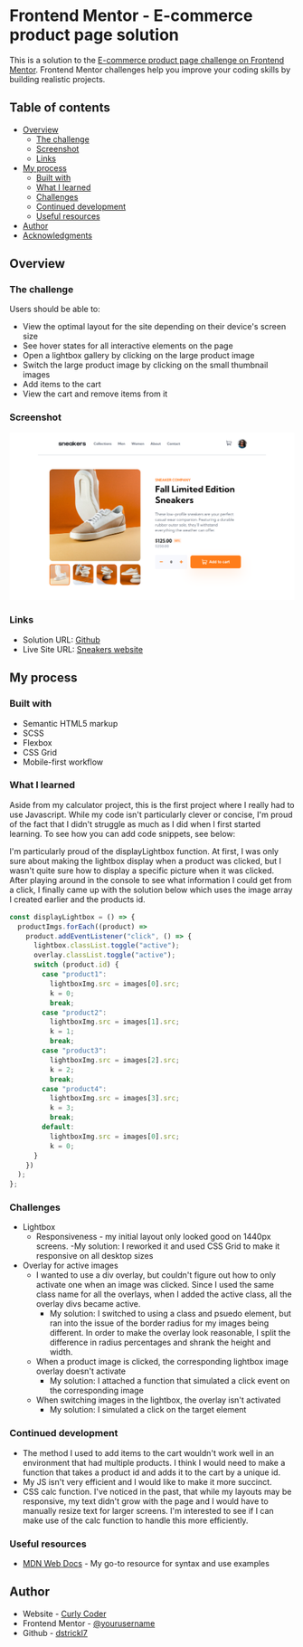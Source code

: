 # Frontend Mentor - E-commerce product page solution

This is a solution to the [E-commerce product page challenge on Frontend Mentor](https://www.frontendmentor.io/challenges/ecommerce-product-page-UPsZ9MJp6). Frontend Mentor challenges help you improve your coding skills by building realistic projects.

## Table of contents

- [Overview](#overview)
  - [The challenge](#the-challenge)
  - [Screenshot](#screenshot)
  - [Links](#links)
- [My process](#my-process)
  - [Built with](#built-with)
  - [What I learned](#what-i-learned)
  - [Challenges](#challenges)
  - [Continued development](#continued-development)
  - [Useful resources](#useful-resources)
- [Author](#author)
- [Acknowledgments](#acknowledgments)


## Overview

### The challenge

Users should be able to:

- View the optimal layout for the site depending on their device's screen size
- See hover states for all interactive elements on the page
- Open a lightbox gallery by clicking on the large product image
- Switch the large product image by clicking on the small thumbnail images
- Add items to the cart
- View the cart and remove items from it

### Screenshot

![](./my-page.png)


### Links

- Solution URL: [Github](https://github.com/dstrickl7/sneakers)
- Live Site URL: [Sneakers website](https://dstrickl7.github.io/sneakers/)

## My process

### Built with

- Semantic HTML5 markup
- SCSS
- Flexbox
- CSS Grid
- Mobile-first workflow

### What I learned

Aside from my calculator project, this is the first project where I really had to use Javascript. While my code isn't particularly clever or concise, I'm proud of the fact that I didn't struggle as much as I did when I first started learning.
To see how you can add code snippets, see below:

I'm  particularly proud of the displayLightbox function. At first, I was only sure about making the lightbox display when a product was clicked, but I wasn't quite sure how to display a specific picture when it was clicked. After playing around in the console to see what information I could get from a click, I finally came up with the solution below which uses the image array I created earlier and the products id.

```js
const displayLightbox = () => {
  productImgs.forEach((product) =>
    product.addEventListener("click", () => {
      lightbox.classList.toggle("active");
      overlay.classList.toggle("active");
      switch (product.id) {
        case "product1":
          lightboxImg.src = images[0].src;
          k = 0;
          break;
        case "product2":
          lightboxImg.src = images[1].src;
          k = 1;
          break;
        case "product3":
          lightboxImg.src = images[2].src;
          k = 2;
          break;
        case "product4":
          lightboxImg.src = images[3].src;
          k = 3;
          break;
        default:
          lightboxImg.src = images[0].src;
          k = 0;
      }
    })
  );
};
```

### Challenges

- Lightbox 
  - Responsiveness - my initial layout only looked good on 1440px screens.
    -My solution: I reworked it and used CSS Grid to make it responsive on all desktop sizes
- Overlay for active images 
  - I wanted to use a div overlay, but couldn't figure out how to only activate one when an image was clicked. Since I used the same class name for all the overlays, when I added the active class, all the overlay divs became active. 
    - My solution: I switched to using a class and psuedo element, but ran into the issue of the border radius for my images being different. In order to make the overlay look reasonable, I split the difference in radius percentages and shrank the height and width.
  - When a product image is clicked, the corresponding lightbox image overlay doesn't activate
    - My solution: I attached a function that simulated a click event on the corresponding image
  - When switching images in the lightbox, the overlay isn't activated
    - My solution: I simulated a click on the target element

### Continued development

- The method I used to add items to the cart wouldn't work well in an environment that had multiple products. I think I would need to make a function that takes a product id and adds it to the cart by a unique id.
- My JS isn't very efficient and I would like to make it more succinct. 
- CSS calc function. I've noticed in the past, that while my layouts may be responsive, my text didn't grow with the page and I would have to manually resize text for larger screens. I'm interested to see if I can make use of the calc function to handle this more efficiently.

### Useful resources

- [MDN Web Docs](https://developer.mozilla.org/en-US/) - My go-to resource for syntax and use examples

## Author

- Website - [Curly Coder](https://www.curlycode.com)
- Frontend Mentor - [@yourusername](https://www.frontendmentor.io/profile/yourusername)
- Github - [dstrickl7](https://github.com/dstrickl7)
